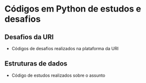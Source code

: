 # Códigos em Python de estudos e desafios

## Desafios da URI
- Códigos de desafios realizados na plataforma da URI
## Estruturas de dados
- Código de estudos realizados sobre o assunto
